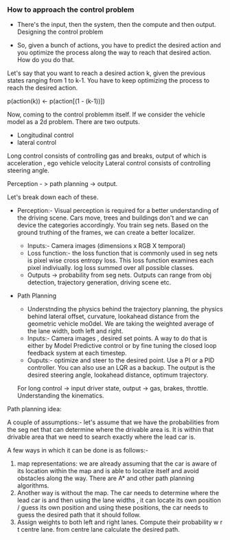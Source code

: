 ### How to approach the control problem 

- There's the input, then the system, then the compute and then output.
Designing the control problem 

- So, given a bunch of actions, you have to predict the desired action and you optimize the process along the way to reach that desired action. How do you do that.

Let's say that you want to reach a desired action k, given the previous states ranging from 1 to k-1. You have to keep optimizing the process to reach the desired action.

p(action(k)) <- p(action[(1 - (k-1))])

Now, coming to the control problemm itself. 
If we consider the vehicle model as a 2d problem. There are two outputs. 
- Longitudinal control
- lateral control

Long control consists of controlling gas and breaks, output of which is acceleration , ego vehicle velocity
Lateral control consists of controlling steering angle.

Perception - > path planning -> output.

Let's break down each of these.
- Perception:- Visual perception is required for a better understanding of the driving scene. Cars move, trees and buildings don't and we can device the categories accordingly. You train seg nets. Based on the ground truthing of the frames, we can create a better localizer. 
  - Inputs:- Camera images (dimensions x RGB X temporal)
  - Loss function:- the loss function that is commonly used in seg nets is pixel wise cross entropy loss. This loss function examines each pixel indiviually. log loss summed over all possible classes.
  - Outputs -> probability from seg nets. Outputs can range from obj detection, trajectory generation, driving scene etc.

- Path Planning
  - Understnding the physics behind the trajectory planning, the physics behind lateral offset, curvature, lookahead distance from the geometric vehicle mo0del. We are taking the weighted average of the lane width,  both left and right.
  - Inputs:- Camera images , desired set points. A way to do that is either by Model Predictive control or by fine tuning the closed loop feedback system at each timestep.
  - Ouputs:- optimize and steer to the desired point. Use a PI or a PID controller. You can also use an LQR as a backup. The output is the desired steering angle, lookahead distance, optimum trajectory. 

  For long control -> input driver state, output -> gas, brakes, throttle. Understanding the kinematics.

Path planning idea:

A couple of assumptions:- let's assume that we have the probabilities from the seg net that can determine where the drivable area is. It is within that drivable area that we need to search exactly where the lead car is. 

A few ways in which it can be done is as follows:- 
1) map representations: we are already assuming that the car is aware of its location within the map and is able to localize itself and avoid obstacles along the way. There are A* and other path planning algorithms.
2) Another way is without the map. The car needs to determine where the lead car is and then using the lane widths , it can locate its own position / guess its own position and using these positions, the car needs to guess the desired path that it should follow.
3) Assign weights to both left and right lanes. Compute their probability w r t centre lane. from centre lane calculate the desired path.
  
